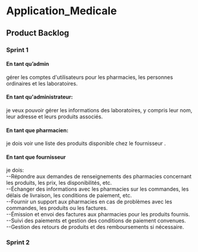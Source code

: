 # Application_Medicale
## Product Backlog
### Sprint 1

#### En tant qu’admin 
gérer les comptes d'utilisateurs pour les pharmacies, les personnes ordinaires et les laboratoires.



#### En tant qu'administrateur:
je veux pouvoir gérer les informations des laboratoires, y compris leur nom, leur adresse et leurs produits associés.

#### En tant que pharmacien:  

je dois voir une liste  des produits disponible chez le fournisseur .  

#### En tant que fournisseur  

je dois:  
--Répondre aux demandes de renseignements des pharmacies concernant les produits, les prix, les disponibilités, etc.  
--Échanger des informations avec les pharmacies sur les commandes, les délais de livraison, les conditions de paiement, etc.  
--Fournir un support aux pharmacies en cas de problèmes avec les commandes, les produits ou les factures.  
--Émission et envoi des factures aux pharmacies pour les produits fournis.  
--Suivi des paiements et gestion des conditions de paiement convenues.  
--Gestion des retours de produits et des remboursements si nécessaire.   

### Sprint 2


